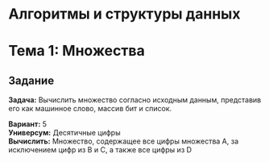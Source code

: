 # Алгоритмы и структуры данных
# Тема 1: Множества
## Задание
**Задача:** Вычислить множество согласно исходным данным, представив его как машинное слово, массив бит и список.

**Вариант:** 5  
**Универсум:** Десятичные цифры  
**Вычислить:** Множество, содержащее все цифры множества A, за исключением цифр из B и C, а также все цифры из D   